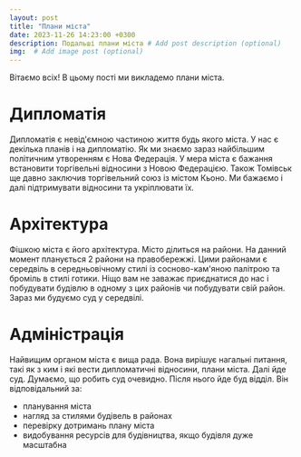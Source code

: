 ```yaml
---
layout: post
title: "Плани міста"
date: 2023-11-26 14:23:00 +0300
description: Подальші плани міста # Add post description (optional)
img:  # Add image post (optional)
---
```

Вітаємо всіх! В цьому пості ми викладемо плани міста.
# Дипломатія

Дипломатія є невід'ємною частиною життя будь якого міста. У нас є декілька планів і на дипломатію.
Як ми знаємо зараз найбільшим політичним утворенням є Нова Федерація.
У мера міста є бажання встановити торгівельні відносини з Новою Федерацією.
Також Томівськ ще давно заключив торгівельний союз із містом Кьоно. Ми бажаємо і далі підтримувати відносини та укріплювати їх.

# Архітектура

Фішкою міста є його архітектура. Місто ділиться на райони. На данний момент планується 2 райони на правобережжі. Цими районами є середвіль в середньовічному стилі із сосново-кам'яною палітрою та броміль в стилі готики. Ніщо вам не заважає приєднатися до нас і побудувати будівлю в одному з цих районів чи побудувати свій район. Зараз ми будуємо суд у середвілі.

# Адміністрація

Найвищим органом міста є вища рада. Вона вирішує нагальні питання, такі як з ким і які вести дипломатичні відносини, плани міста. Далі йде суд. Думаємо, що робить суд очевидно. Після нього йде буд відділ. Він відповідальний за:
- планування міста
- нагляд за стилями будівель в районах
- перевірку дотримань плану міста
- видобування ресурсів для будівництва, якщо будівля дуже масштабна